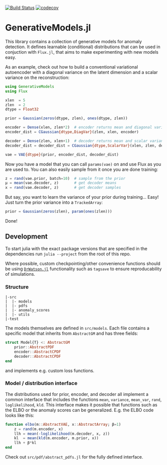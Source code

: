 [![Build Status](https://travis-ci.com/nmheim/GenerativeModels.jl.svg?branch=master)](https://travis-ci.com/nmheim/GenerativeModels.jl)
[![codecov](https://codecov.io/gh/nmheim/GenerativeModels.jl/branch/master/graph/badge.svg)](https://codecov.io/gh/nmheim/GenerativeModels.jl)

# GenerativeModels.jl

This library contains a collection of generative models for anomaly detection.
It defines learnable (conditional) distributions that can be used in conjuction
with `Flux.jl`, that aims to make experimenting with new models easy.

As an example, check out how to build a conventional variational autoencoder
with a diagonal variance on the latent dimension and a scalar variance on the
reconstruction:

```julia
using GenerativeModels
using Flux

xlen  = 5
zlen  = 2
dtype = Float32

prior = Gaussian(zeros(dtype, zlen), ones(dtype, zlen))

encoder = Dense(xlen, zlen*2)  # encoder returns mean and diagonal variance
encoder_dist = CGaussian{dtype,DiagVar}(zlen, xlen, encoder)

decoder = Dense(zlen, xlen+1)  # decoder returns mean and scalar variance
decoder_dist = decoder_dist = CGaussian{dtype,ScalarVar}(xlen, zlen, decoder)

vae = VAE{dtype}(prior, encoder_dist, decoder_dist)
```

Now you have a model that you can call `params(vae)` on and use Flux as you are
used to. You can also easily sample from it once you are done training:

```julia
z = rand(vae.prior, batch=10)  # sample from the prior
μ = mean(vae.decoder, z)       # get decoder means
x = rand(vae.decoder, z)       # get decoder samples
```

But say, you want to learn the variance of your prior during training... Easy!
Just turn the prior variance into a `TrackedArray`:
```julia
prior = Gaussian(zeros(zlen), param(ones(zlen)))
```

Done!


## Development

To start julia with the exact package versions that are specified in the
dependencies run `julia --project` from the root of this repo.

Where possible, custom checkpointing/other convenience functions should be using
[`DrWatson.jl`](https://juliadynamics.github.io/DrWatson.jl/stable/)
functionality such as `tagsave` to ensure reproducability of simulations.


### Structure

    |-src
    |  |- models
    |  |- pdfs
    |  |- anomaly_scores
    |  |- utils
    |-test

The models themselves are defined in `src/models`. Each file contains a
specific model that inherits from `AbstractGM` and has three fields:
```julia
struct Model{T} <: AbstractGM
    prior::AbstractPDF
    encoder::AbstractCPDF
    decoder::AbstractCPDF
end
```

and implements e.g. custom loss functions.


### Model / distribution interface

The distributions used for prior, encoder, and decoder all implement a common
interface that includes the functions `mean`, `variance`, `mean_var`, `rand`,
`loglikelihood`, `kld`.
This interface makes it possible that functions such as the ELBO or the anomaly
scores can be generalized. E.g. the ELBO code looks like this:

```julia
function elbo(m::AbstractVAE, x::AbstractArray; β=1)
    z = rand(m.encoder, x)
    llh = mean(-loglikelihood(m.decoder, x, z))
    kl  = mean(kld(m.encoder, m.prior, x))
    llh + β*kl
end
```

Check out `src/pdf/abstract_pdfs.jl` for the fully defined interface.
